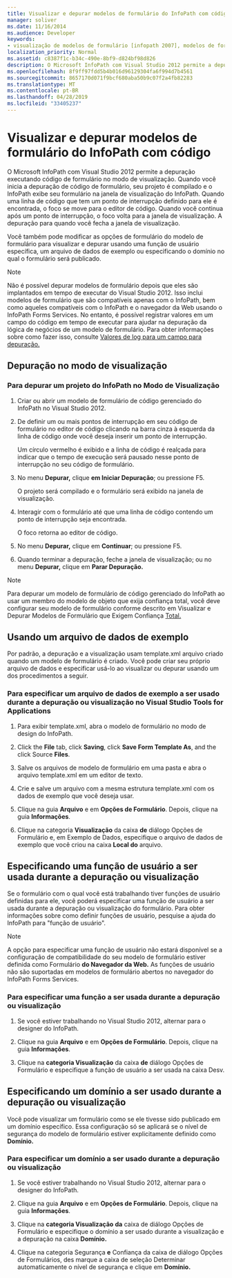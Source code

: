 ```yaml
---
title: Visualizar e depurar modelos de formulário do InfoPath com código
manager: soliver
ms.date: 11/16/2014
ms.audience: Developer
keywords:
- visualização de modelos de formulário [infopath 2007], modelos de formulário de depuração [InfoPath 2007], modelos de formulário [InfoPath 2007], visualização,depuração [InfoPath 2007], modelos de formulário de código gerenciado, modelos de formulário [InfoPath 2007], depuração,InfoPath 2007, modelos de formulário de depuração,InfoPath 2007, visualização de modelos de formulário
localization_priority: Normal
ms.assetid: c8387f1c-b34c-490e-8bf9-d824bf98d826
description: O Microsoft InfoPath com Visual Studio 2012 permite a depuração executando código de formulário no modo de visualização. Quando você inicia a depuração de código de formulário, seu projeto é compilado e o InfoPath exibe seu formulário na janela de visualização do InfoPath. Quando uma linha de código que tem um ponto de interrupção definido para ele é encontrada, o foco se move para o editor de código. Quando você continua após um ponto de interrupção, o foco volta para a janela de visualização. A depuração para quando você fecha a janela de visualização.
ms.openlocfilehash: 8f9ff97fdd5b4b016d96129304fa6f994d7b4561
ms.sourcegitcommit: 8657170d071f9bcf680aba50b9c07f2a4fb82283
ms.translationtype: MT
ms.contentlocale: pt-BR
ms.lasthandoff: 04/28/2019
ms.locfileid: "33405237"
---
```

# <a name="preview-and-debug-infopath-form-templates-with-code"></a>Visualizar e depurar modelos de formulário do InfoPath com código

O Microsoft InfoPath com Visual Studio 2012 permite a depuração executando código de formulário no modo de visualização. Quando você inicia a depuração de código de formulário, seu projeto é compilado e o InfoPath exibe seu formulário na janela de visualização do InfoPath. Quando uma linha de código que tem um ponto de interrupção definido para ele é encontrada, o foco se move para o editor de código. Quando você continua após um ponto de interrupção, o foco volta para a janela de visualização. A depuração para quando você fecha a janela de visualização.
  
Você também pode modificar as opções de formulário do modelo de formulário para visualizar e depurar usando uma função de usuário específica, um arquivo de dados de exemplo ou especificando o domínio no qual o formulário será publicado. 
  
> [!NOTE]
> Não é possível depurar modelos de formulário depois que eles são implantados em tempo de executar do Visual Studio 2012. Isso inclui modelos de formulário que são compatíveis apenas com o InfoPath, bem como aqueles compatíveis com o InfoPath e o navegador da Web usando o InfoPath Forms Services. No entanto, é possível registrar valores em um campo do código em tempo de executar para ajudar na depuração da lógica de negócios de um modelo de formulário. Para obter informações sobre como fazer isso, consulte [Valores de log para um campo para depuração.](how-to-log-values-to-a-field-for-debugging.md) 
  
## <a name="debugging-in-preview-mode"></a>Depuração no modo de visualização

### <a name="to-debug-an-infopath-project-in-preview-mode"></a>Para depurar um projeto do InfoPath no Modo de Visualização

1. Criar ou abrir um modelo de formulário de código gerenciado do InfoPath no Visual Studio 2012.
    
2. De definir um ou mais pontos de interrupção em seu código de formulário no editor de código clicando na barra cinza à esquerda da linha de código onde você deseja inserir um ponto de interrupção.
    
    Um círculo vermelho é exibido e a linha de código é realçada para indicar que o tempo de execução será pausado nesse ponto de interrupção no seu código de formulário.
    
3. No menu **Depurar,** clique **em Iniciar Depuração**; ou pressione F5.
    
    O projeto será compilado e o formulário será exibido na janela de visualização.
    
4. Interagir com o formulário até que uma linha de código contendo um ponto de interrupção seja encontrada.
    
    O foco retorna ao editor de código.
    
5. No menu **Depurar,** clique em **Continuar**; ou pressione F5.
    
6. Quando terminar a depuração, feche a janela de visualização; ou no menu **Depurar,** clique em **Parar Depuração.**
    
> [!NOTE]
> Para depurar um modelo de formulário de código gerenciado do InfoPath ao usar um membro do modelo de objeto que exija confiança total, você deve configurar seu modelo de formulário conforme descrito em Visualizar e Depurar Modelos de Formulário que Exigem Confiança [Total.](how-to-preview-and-debug-form-templates-that-require-full-trust.md) 
  
## <a name="using-a-sample-data-file"></a>Usando um arquivo de dados de exemplo

Por padrão, a depuração e a visualização usam template.xml arquivo criado quando um modelo de formulário é criado. Você pode criar seu próprio arquivo de dados e especificar usá-lo ao visualizar ou depurar usando um dos procedimentos a seguir. 
  
### <a name="to-specify-a-sample-data-file-to-use-while-debugging-or-previewing-in-visual-studio-tools-for-applications"></a>Para especificar um arquivo de dados de exemplo a ser usado durante a depuração ou visualização no Visual Studio Tools for Applications

1. Para exibir template.xml, abra o modelo de formulário no modo de design do InfoPath.
    
2. Click the **File** tab, click **Saving**, click **Save Form Template As**, and the click Source **Files**.
    
3. Salve os arquivos de modelo de formulário em uma pasta e abra o arquivo template.xml em um editor de texto.
    
4. Crie e salve um arquivo com a mesma estrutura template.xml com os dados de exemplo que você deseja usar.
    
5. Clique na guia **Arquivo** e em **Opções de Formulário**. Depois, clique na guia **Informações**. 
    
6. Clique na categoria **Visualização** da caixa **de** diálogo Opções de Formulário e, em Exemplo de Dados, especifique o arquivo de dados de exemplo que você criou na caixa **Local do** arquivo.  
    
## <a name="specifying-a-user-role-to-use-while-debugging-or-previewing"></a>Especificando uma função de usuário a ser usada durante a depuração ou visualização

Se o formulário com o qual você está trabalhando tiver funções de usuário definidas para ele, você poderá especificar uma função de usuário a ser usada durante a depuração ou visualização do formulário. Para obter informações sobre como definir funções de usuário, pesquise a ajuda do InfoPath para "função de usuário".
  
> [!NOTE]
> A opção para especificar uma função de usuário não estará disponível se a configuração de compatibilidade do seu modelo de formulário estiver definida como Formulário **do Navegador da Web.** As funções de usuário não são suportadas em modelos de formulário abertos no navegador do InfoPath Forms Services. 
  
### <a name="to-specify-a-role-to-use-while-debugging-or-previewing"></a>Para especificar uma função a ser usada durante a depuração ou visualização

1. Se você estiver trabalhando no Visual Studio 2012, alternar para o designer do InfoPath.
    
2. Clique na guia **Arquivo** e em **Opções de Formulário**. Depois, clique na guia **Informações**. 
    
3. Clique na **categoria Visualização** da caixa **de** diálogo Opções de  Formulário e especifique a função de usuário a ser usada na caixa Desv. 
    
## <a name="specifying-a-domain-to-use-while-debugging-or-previewing"></a>Especificando um domínio a ser usado durante a depuração ou visualização

Você pode visualizar um formulário como se ele tivesse sido publicado em um domínio específico. Essa configuração só se aplicará se o nível de segurança do modelo de formulário estiver explicitamente definido como **Domínio.**
  
### <a name="to-specify-a-domain-to-use-while-debugging-or-previewing"></a>Para especificar um domínio a ser usado durante a depuração ou visualização

1. Se você estiver trabalhando no Visual Studio 2012, alternar para o designer do InfoPath.
    
2. Clique na guia **Arquivo** e em **Opções de Formulário**. Depois, clique na guia **Informações**. 
    
3. Clique na **categoria Visualização** **da** caixa de diálogo Opções de Formulário e especifique o domínio a ser usado durante a visualização e a depuração na caixa **Domínio.** 
    
4. Clique na categoria Segurança  **e** Confiança da caixa  de diálogo Opções de Formulários, des marque a caixa de seleção Determinar automaticamente o nível de segurança e clique em **Domínio.**
    


